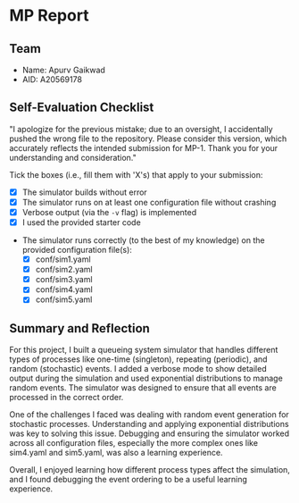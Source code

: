 # MP Report

## Team

- Name: Apurv Gaikwad 
- AID: A20569178

## Self-Evaluation Checklist

"I apologize for the previous mistake; due to an oversight, I accidentally pushed the wrong file to the repository. Please consider this version, which accurately reflects the intended submission for MP-1. Thank you for your understanding and consideration."

Tick the boxes (i.e., fill them with 'X's) that apply to your submission:

- [x] The simulator builds without error
- [x] The simulator runs on at least one configuration file without crashing
- [x] Verbose output (via the `-v` flag) is implemented
- [x] I used the provided starter code
- The simulator runs correctly (to the best of my knowledge) on the provided configuration file(s):
  - [x] conf/sim1.yaml
  - [x] conf/sim2.yaml
  - [x] conf/sim3.yaml
  - [x] conf/sim4.yaml
  - [x] conf/sim5.yaml

## Summary and Reflection

For this project, I built a queueing system simulator that handles different types of processes like one-time (singleton), repeating (periodic), and random (stochastic) events. I added a verbose mode to show detailed output during the simulation and used exponential distributions to manage random events. The simulator was designed to ensure that all events are processed in the correct order.

One of the challenges I faced was dealing with random event generation for stochastic processes. Understanding and applying exponential distributions was key to solving this issue. Debugging and ensuring the simulator worked across all configuration files, especially the more complex ones like sim4.yaml and sim5.yaml, was also a learning experience.

Overall, I enjoyed learning how different process types affect the simulation, and I found debugging the event ordering to be a useful learning experience.